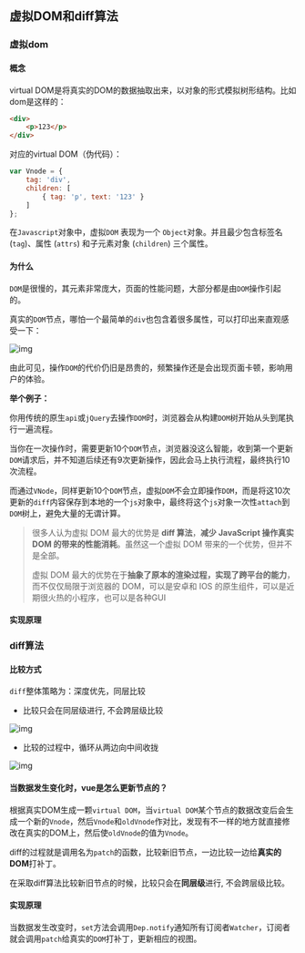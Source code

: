 ## 虚拟DOM和diff算法

### 虚拟dom

#### 概念

virtual DOM是将真实的DOM的数据抽取出来，以对象的形式模拟树形结构。比如dom是这样的：

```html
<div>
    <p>123</p>
</div>
```

对应的virtual DOM（伪代码）：

```javascript
var Vnode = {
    tag: 'div',
    children: [
        { tag: 'p', text: '123' }
    ]
};
```

在`Javascript`对象中，虚拟`DOM` 表现为一个 `Object`对象。并且最少包含标签名 (`tag`)、属性 (`attrs`) 和子元素对象 (`children`) 三个属性。

#### 为什么

`DOM`是很慢的，其元素非常庞大，页面的性能问题，大部分都是由`DOM`操作引起的。

真实的`DOM`节点，哪怕一个最简单的`div`也包含着很多属性，可以打印出来直观感受一下： 

![img](https://static.vue-js.com/cc95c7f0-442c-11eb-ab90-d9ae814b240d.png)

由此可见，操作`DOM`的代价仍旧是昂贵的，频繁操作还是会出现页面卡顿，影响用户的体验。

**举个例子：**

你用传统的原生`api`或`jQuery`去操作`DOM`时，浏览器会从构建`DOM`树开始从头到尾执行一遍流程。

当你在一次操作时，需要更新10个`DOM`节点，浏览器没这么智能，收到第一个更新`DOM`请求后，并不知道后续还有9次更新操作，因此会马上执行流程，最终执行10次流程。

而通过`VNode`，同样更新10个`DOM`节点，虚拟`DOM`不会立即操作`DOM`，而是将这10次更新的`diff`内容保存到本地的一个`js`对象中，最终将这个`js`对象一次性`attach`到`DOM`树上，避免大量的无谓计算。

> 很多人认为虚拟 DOM 最大的优势是 **diff 算法**，**减少 JavaScript 操作真实 DOM 的带来的性能消耗**。虽然这一个虚拟 DOM 带来的一个优势，但并不是全部。
>
> 虚拟 DOM 最大的优势在于**抽象了原本的渲染过程，实现了跨平台的能力**，而不仅仅局限于浏览器的 DOM，可以是安卓和 IOS 的原生组件，可以是近期很火热的小程序，也可以是各种GUI

#### 实现原理



### diff算法

#### 比较方式

`diff`整体策略为：深度优先，同层比较

- 比较只会在同层级进行, 不会跨层级比较

![img](https://static001.infoq.cn/resource/image/91/54/91e9c9519a11caa0c5bf70714383f054.png)

- 比较的过程中，循环从两边向中间收拢

![img](https://static001.infoq.cn/resource/image/2d/ec/2dcd6ad5cf82c65b9cfc43a27ba1e4ec.png)

#### 当数据发生变化时，vue是怎么更新节点的？

根据真实DOM生成一颗`virtual DOM`，当`virtual DOM`某个节点的数据改变后会生成一个新的`Vnode`，然后`Vnode`和`oldVnode`作对比，发现有不一样的地方就直接修改在真实的DOM上，然后使`oldVnode`的值为`Vnode`。

diff的过程就是调用名为`patch`的函数，比较新旧节点，一边比较一边给**真实的DOM**打补丁。

在采取diff算法比较新旧节点的时候，比较只会在**同层级**进行, 不会跨层级比较。

#### 实现原理

当数据发生改变时，`set`方法会调用`Dep.notify`通知所有订阅者`Watcher`，订阅者就会调用`patch`给真实的`DOM`打补丁，更新相应的视图。